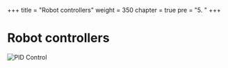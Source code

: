 +++
title = "Robot controllers"
weight = 350
chapter = true
pre = "5. "
+++

# Robot controllers

![PID Control](/slides/pid-control.png?classes=border)

